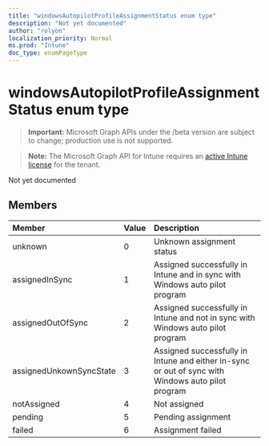 ```yaml
---
title: "windowsAutopilotProfileAssignmentStatus enum type"
description: "Not yet documented"
author: "rolyon"
localization_priority: Normal
ms.prod: "Intune"
doc_type: enumPageType
---
```


# windowsAutopilotProfileAssignmentStatus enum type

> **Important:** Microsoft Graph APIs under the /beta version are subject to change; production use is not supported.

> **Note:** The Microsoft Graph API for Intune requires an [active Intune license](https://go.microsoft.com/fwlink/?linkid=839381) for the tenant.

Not yet documented

## Members
|Member|Value|Description|
|:---|:---|:---|
|unknown|0|Unknown assignment status|
|assignedInSync|1|Assigned successfully in Intune and in sync with Windows auto pilot program|
|assignedOutOfSync|2|Assigned successfully in Intune and not in sync with Windows auto pilot program|
|assignedUnkownSyncState|3|Assigned successfully in Intune and either in-sync or out of sync with Windows auto pilot program|
|notAssigned|4|Not assigned|
|pending|5|Pending assignment|
|failed|6| Assignment failed|





